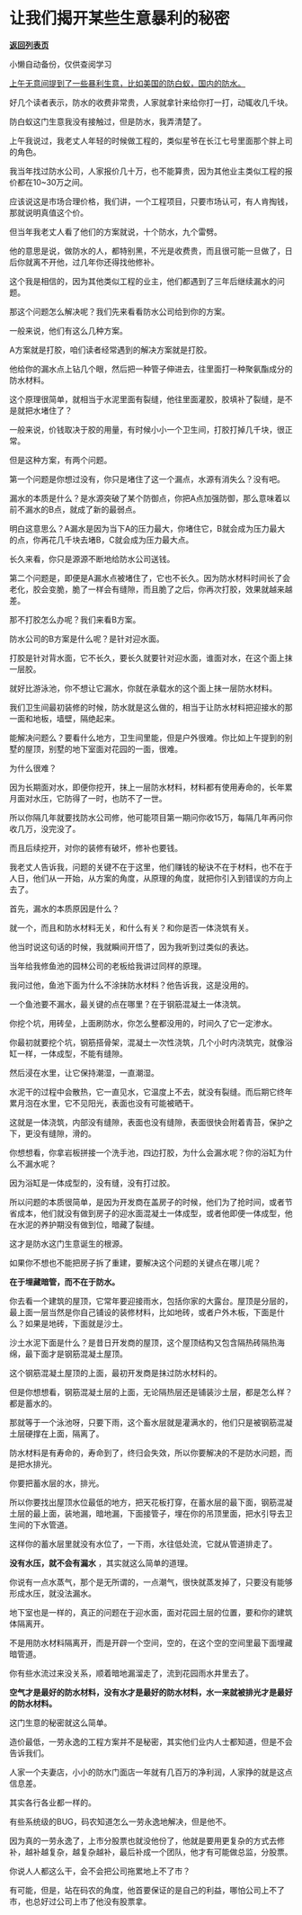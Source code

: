 # 让我们揭开某些生意暴利的秘密

[**返回列表页**](/gzh/记忆承载3)

小懒自动备份，仅供查阅学习

[上午无意间提到了一些暴利生意，比如美国的防白蚁，国内的防水。  
](http://mp.weixin.qq.com/s?__biz=MzU0MjYwNDU2Mw==&mid=2247511355&idx=1&sn=31c5d13ec308b41404a8ae37ea78eb94&chksm=fb1ac147cc6d4851a7733fae4ca3c48cf9009e3cd2bdb8c325b793f706cad152d2cdf2112bc8&scene=21#wechat_redirect)

好几个读者表示，防水的收费非常贵，人家就拿针来给你打一打，动辄收几千块。  

防白蚁这门生意我没有接触过，但是防水，我弄清楚了。  

上午我说过，我老丈人年轻的时候做工程的，类似星爷在长江七号里面那个胖上司的角色。

我当年找过防水公司，人家报价几十万，也不能算贵，因为其他业主类似工程的报价都在10~30万之间。  

应该说这是市场合理价格，我们讲，一个工程项目，只要市场认可，有人肯掏钱，那就说明真值这个价。  

但当年我老丈人看了他们的方案就说，十个防水，九个雷劈。

他的意思是说，做防水的人，都特别黑，不光是收费贵，而且很可能一旦做了，日后你就离不开他，过几年你还得找他修补。  

这个我是相信的，因为其他类似工程的业主，他们都遇到了三年后继续漏水的问题。  

那这个问题怎么解决呢？我们先来看看防水公司给到你的方案。

一般来说，他们有这么几种方案。  

A方案就是打胶，咱们读者经常遇到的解决方案就是打胶。

他给你的漏水点上钻几个眼，然后把一种管子伸进去，往里面打一种聚氨酯成分的防水材料。

这个原理很简单，就相当于水泥里面有裂缝，他往里面灌胶，胶填补了裂缝，是不是就把水堵住了？

一般来说，价钱取决于胶的用量，有时候小小一个卫生间，打胶打掉几千块，很正常。

但是这种方案，有两个问题。

第一个问题是你想过没有，你只是堵住了这一个漏点，水源有消失么？没有吧。

漏水的本质是什么？是水源突破了某个防御点，你把A点加强防御，那么意味着以前不漏水的B点，就成了新的最弱点。

明白这意思么？A漏水是因为当下A的压力最大，你堵住它，B就会成为压力最大的点，你再花几千块去堵B，C就会成为压力最大点。

长久来看，你只是源源不断地给防水公司送钱。

第二个问题是，即便是A漏水点被堵住了，它也不长久。因为防水材料时间长了会老化，胶会变脆，脆了一样会有缝隙，而且脆了之后，你再次打胶，效果就越来越差。

那不打胶怎么办呢？我们来看B方案。  

防水公司的B方案是什么呢？是针对迎水面。  

打胶是针对背水面，它不长久，要长久就要针对迎水面，谁面对水，在这个面上抹一层胶。  

就好比游泳池，你不想让它漏水，你就在承载水的这个面上抹一层防水材料。  

我们卫生间最初装修的时候，防水就是这么做的，相当于让防水材料把迎接水的那一面和地板，墙壁，隔绝起来。  

能解决问题么？要看什么地方，卫生间里能，但是户外很难。你比如上午提到的别墅的屋顶，别墅的地下室面对花园的一面，很难。

为什么很难？  

因为长期面对水，即便你挖开，抹上一层防水材料，材料都有使用寿命的，长年累月面对水压，它防得了一时，也防不了一世。

所以你隔几年就要找防水公司修，他可能项目第一期问你收15万，每隔几年再问你收几万，没完没了。

而且后续挖开，对你的装修有破坏，修补也要钱。  

我老丈人告诉我，问题的关键不在于这里，他们赚钱的秘诀不在于材料，也不在于人日，他们从一开始，从方案的角度，从原理的角度，就把你引入到错误的方向上去了。  

首先，漏水的本质原因是什么？  

就一个，而且和防水材料无关，和什么有关？和你是否一体浇筑有关。

他当时说这句话的时候，我就瞬间开悟了，因为我听到过类似的表达。  

当年给我修鱼池的园林公司的老板给我讲过同样的原理。  

我问过他，鱼池下面为什么不涂抹防水材料？他告诉我，这是没用的。

一个鱼池要不漏水，最关键的点在哪里？在于钢筋混凝土一体浇筑。  

你挖个坑，用砖垒，上面刷防水，你怎么整都没用的，时间久了它一定渗水。  

你最初就要挖个坑，钢筋搭骨架，混凝土一次性浇筑，几个小时内浇筑完，就像浴缸一样，一体成型，不能有缝隙。  

然后浸在水里，让它保持潮湿，一直潮湿。  

水泥干的过程中会散热，它一直见水，它温度上不去，就没有裂缝。而后期它终年累月泡在水里，它不见阳光，表面也没有可能被晒干。  

这就是一体浇筑，内部没有缝隙，表面也没有缝隙，表面很快会附着青苔，保护之下，更没有缝隙，滑的。  

你想想看，你拿岩板拼接一个洗手池，四边打胶，为什么会漏水呢？你的浴缸为什么不漏水呢？

因为浴缸是一体成型的，没有缝，没有打过胶。  

所以问题的本质很简单，是因为开发商在盖房子的时候，他们为了抢时间，或者节省成本，他们就没有做到房子的迎水面混凝土一体成型，或者他即便一体成型，他在水泥的养护期没有做到位，暗藏了裂缝。  

这才是防水这门生意诞生的根源。  

如果你不想也不能把房子拆了重建，要解决这个问题的关键点在哪儿呢？  

 **在于埋藏暗管，而不在于防水。**

你去看一个建筑的屋顶，它常年要迎接雨水，包括你家的大露台。屋顶是分层的，最上面一层当然是你自己铺设的装修材料，比如地砖，或者户外木板，下面是什么？如果是地砖，下面就是沙土。  

沙土水泥下面是什么？是昔日开发商的屋顶，这个屋顶结构又包含隔热砖隔热海绵，最下面才是钢筋混凝土屋顶。

这个钢筋混凝土屋顶的上面，最初开发商是抹过防水材料的。  

但是你想想看，钢筋混凝土层的上面，无论隔热层还是铺装沙土层，都是怎么样？都是蓄水的。  

那就等于一个泳池呀，只要下雨，这个畜水层就是灌满水的，他们只是被钢筋混凝土层硬撑在上面，隔离了。

防水材料是有寿命的，寿命到了，终归会失效，所以你要解决的不是防水问题，而是把水排光。  

你要把蓄水层的水，排光。

所以你要找出屋顶水位最低的地方，把天花板打穿，在蓄水层的最下面，钢筋混凝土层的最上面，装地漏，暗地漏，下面接管子，埋在你的吊顶里面，把水引导去卫生间的下水管道。

这样你的蓄水层里就没有水位了，一下雨，水往低处流，它就从管道排走了。  

 **没有水压，就不会有漏水** ，其实就这么简单的道理。  

你说有一点水蒸气，那个是无所谓的，一点潮气，很快就蒸发掉了，只要没有能够形成水压，就没法漏水。  

地下室也是一样的，真正的问题在于迎水面，面对花园土层的位置，要和你的建筑体隔离开。  

不是用防水材料隔离开，而是开辟一个空间，空的，在这个空的空间里最下面埋藏暗管道。

你有些水流过来没关系，顺着暗地漏溜走了，流到花园雨水井里去了。

 **空气才是最好的防水材料，没有水才是最好的防水材料，水一来就被排光才是最好的防水材料。**

这门生意的秘密就这么简单。

造价最低，一劳永逸的工程方案并不是秘密，其实他们业内人士都知道，但是不会告诉我们。

人家一个夫妻店，小小的防水门面店一年就有几百万的净利润，人家挣的就是这点信息差。  

其实各行各业都一样的。

有些系统级的BUG，码农知道怎么一劳永逸地解决，但是他不。  

因为真的一劳永逸了，上市分股票也就没他份了，他就是要用更复杂的方式去修补，越补越复杂，越复杂越补，最后补成一个团队，他才有可能做总监，分股票。  

你说人人都这么干，会不会把公司拖累地上不了市？

有可能，但是，站在码农的角度，他首要保证的是自己的利益，哪怕公司上不了市，也总好过公司上市了他没有股票拿。

